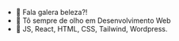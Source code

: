 - 👋 Fala galera beleza?!
- 👀 Tô sempre de olho em Desenvolvimento Web
- 🌱  JS, React, HTML, CSS, Tailwind, Wordpress.

<!---
wells99/wells99 is a ✨ special ✨ repository because its `README.md` (this file) appears on your GitHub profile.
You can click the Preview link to take a look at your changes.
--->
